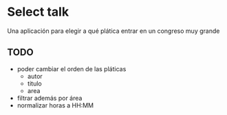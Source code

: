 # Select talk

Una aplicación para elegir a qué plática entrar en un congreso muy grande

## TODO

* poder cambiar el orden de las pláticas
	- autor
	- titulo
	- area
* filtrar además por área
* normalizar horas a HH:MM
